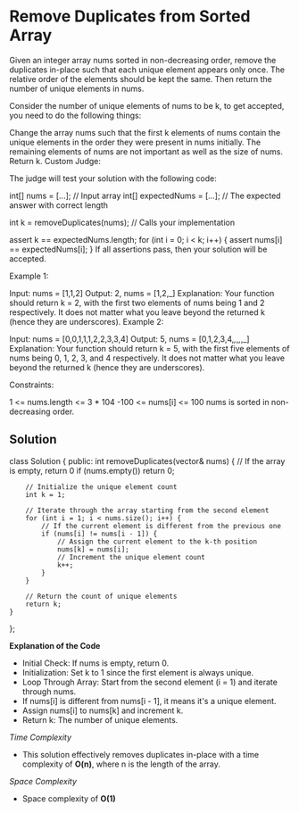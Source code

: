 # Remove Duplicates from Sorted Array

Given an integer array nums sorted in non-decreasing order, remove the duplicates in-place such that each unique element appears only once. The relative order of the elements should be kept the same. Then return the number of unique elements in nums.

Consider the number of unique elements of nums to be k, to get accepted, you need to do the following things:

Change the array nums such that the first k elements of nums contain the unique elements in the order they were present in nums initially. The remaining elements of nums are not important as well as the size of nums.
Return k.
Custom Judge:

The judge will test your solution with the following code:

int[] nums = [...]; // Input array
int[] expectedNums = [...]; // The expected answer with correct length

int k = removeDuplicates(nums); // Calls your implementation

assert k == expectedNums.length;
for (int i = 0; i < k; i++) {
    assert nums[i] == expectedNums[i];
}
If all assertions pass, then your solution will be accepted.

 

Example 1:

Input: nums = [1,1,2]
Output: 2, nums = [1,2,_]
Explanation: Your function should return k = 2, with the first two elements of nums being 1 and 2 respectively.
It does not matter what you leave beyond the returned k (hence they are underscores).
Example 2:

Input: nums = [0,0,1,1,1,2,2,3,3,4]
Output: 5, nums = [0,1,2,3,4,_,_,_,_,_]
Explanation: Your function should return k = 5, with the first five elements of nums being 0, 1, 2, 3, and 4 respectively.
It does not matter what you leave beyond the returned k (hence they are underscores).
 

Constraints:

1 <= nums.length <= 3 * 104
-100 <= nums[i] <= 100
nums is sorted in non-decreasing order.


## Solution

class Solution {
public:
    int removeDuplicates(vector<int>& nums) {
        // If the array is empty, return 0
        if (nums.empty()) return 0;
        
        // Initialize the unique element count
        int k = 1;
        
        // Iterate through the array starting from the second element
        for (int i = 1; i < nums.size(); i++) {
            // If the current element is different from the previous one
            if (nums[i] != nums[i - 1]) {
                // Assign the current element to the k-th position
                nums[k] = nums[i];
                // Increment the unique element count
                k++;
            }
        }
        
        // Return the count of unique elements
        return k;
    }
};


**Explanation of the Code**

- Initial Check: If nums is empty, return 0.
- Initialization: Set k to 1 since the first element is always unique.
- Loop Through Array: Start from the second element (i = 1) and iterate through nums.
- If nums[i] is different from nums[i - 1], it means it's a unique element.
- Assign nums[i] to nums[k] and increment k.
- Return k: The number of unique elements.

*Time Complexity*
- This solution effectively removes duplicates in-place with a time complexity of **O(n)**, where n is the length of the array.

*Space Complexity*
- Space complexity of **O(1)**